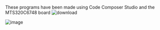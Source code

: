 These programs have been made using Code Composer Studio and the MTS320C6748 board
![download](https://github.com/user-attachments/assets/a6069c64-d85e-48b3-bcbd-4f3394cee621)

![image](https://github.com/user-attachments/assets/04874d86-df51-47b2-ae61-134cfb01dd27)
